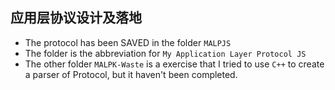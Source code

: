## 应用层协议设计及落地

*   The protocol has been SAVED in the folder `MALPJS`
*   The folder is the abbreviation for `My Application Layer Protocol JS`
*   The other folder `MALPK-Waste` is a exercise that I tried to use `C++` to create a parser of Protocol, but it haven't been completed.